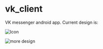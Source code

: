 # vk_client
VK messenger android app.
Current design is: 

![Icon](https://cloud.githubusercontent.com/assets/5869863/8821400/fedc516a-3065-11e5-9620-b2cea75d7125.png)

![more design](https://cloud.githubusercontent.com/assets/5869863/9061747/7ddbf780-3ac6-11e5-8db8-05c29e6b537a.png)


